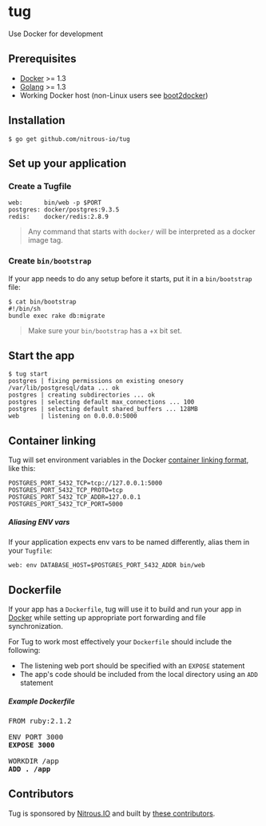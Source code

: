 # tug

Use Docker for development

## Prerequisites

* [Docker][docker] >= 1.3
* [Golang][golang] >= 1.3
* Working Docker host (non-Linux users see [boot2docker](http://boot2docker.io/))

## Installation

    $ go get github.com/nitrous-io/tug

## Set up your application
    
### Create a Tugfile

    web:      bin/web -p $PORT
    postgres: docker/postgres:9.3.5
    redis:    docker/redis:2.8.9

> Any command that starts with `docker/` will be interpreted as a docker image tag.

### Create `bin/bootstrap`

If your app needs to do any setup before it starts, put it in a `bin/bootstrap` file:

    $ cat bin/bootstrap
    #!/bin/sh
    bundle exec rake db:migrate

> Make sure your `bin/bootstrap` has a +x bit set.

## Start the app

    $ tug start
    postgres | fixing permissions on existing onesory /var/lib/postgresql/data ... ok
    postgres | creating subdirectories ... ok
    postgres | selecting default max_connections ... 100
    postgres | selecting default shared_buffers ... 128MB
    web      | listening on 0.0.0.0:5000

## Container linking

Tug will set environment variables in the Docker [container linking format](https://docs.docker.com/userguide/dockerlinks/#environment-variables), like this:

    POSTGRES_PORT_5432_TCP=tcp://127.0.0.1:5000
    POSTGRES_PORT_5432_TCP_PROTO=tcp
    POSTGRES_PORT_5432_TCP_ADDR=127.0.0.1
    POSTGRES_PORT_5432_TCP_PORT=5000

##### Aliasing ENV vars

If your application expects env vars to be named differently, alias them in your `Tugfile`:

    web: env DATABASE_HOST=$POSTGRES_PORT_5432_ADDR bin/web

## Dockerfile

If your app has a `Dockerfile`, tug will use it to build and run your app in [Docker][docker] while setting up appropriate port forwarding and file synchronization.

For Tug to work most effectively your `Dockerfile` should include the following:

* The listening web port should be specified with an `EXPOSE` statement
* The app's code should be included from the local directory using an `ADD` statement

##### Example Dockerfile

<pre>
FROM ruby:2.1.2

ENV PORT 3000
<b>EXPOSE 3000</b>

WORKDIR /app
<b>ADD . /app</b>
</pre>

[docker]: https://www.docker.com/whatisdocker/
[golang]: http://golang.org/

## Contributors

Tug is sponsored by [Nitrous.IO](https://www.nitrous.io/) and built by [these contributors](https://github.com/nitrous-io/tug/graphs/contributors).
